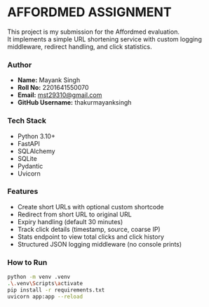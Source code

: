 # AFFORDMED ASSIGNMENT
This project is my submission for the Affordmed evaluation.  
It implements a simple URL shortening service with custom logging middleware, redirect handling, and click statistics.

### Author
- **Name:** Mayank Singh  
- **Roll No:** 2201641550070  
- **Email:** mst29310@gmail.com  
- **GitHub Username:** thakurmayanksingh 

### Tech Stack
- Python 3.10+
- FastAPI
- SQLAlchemy
- SQLite
- Pydantic
- Uvicorn

### Features
- Create short URLs with optional custom shortcode
- Redirect from short URL to original URL
- Expiry handling (default 30 minutes)
- Track click details (timestamp, source, coarse IP)
- Stats endpoint to view total clicks and click history
- Structured JSON logging middleware (no console prints)

### How to Run
```bash
python -m venv .venv
.\.venv\Scripts\activate
pip install -r requirements.txt
uvicorn app:app --reload